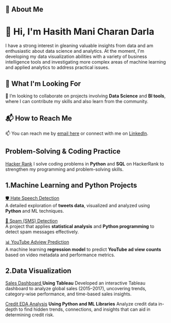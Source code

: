 ## 🌟 About Me
# 👋 Hi, I'm Hasith Mani Charan Darla
I have a strong interest in gleaning valuable insights from data and am enthusiastic about data science and analytics.  At the moment, I'm developing my data visualization abilities with a variety of business intelligence tools and investigating more complex areas of machine learning and applied analytics to address practical issues.

## 🚀 What I'm Looking For
💞️ I’m looking to collaborate on projects involving **Data Science** and **BI tools**, where I can contribute my skills and also learn from the community.
  
## 📬 How to Reach Me
📫 You can reach me by [email here](hasithdarla@gmail.com) or connect with me on [LinkedIn](https://www.linkedin.com/in/hasith-mani-charan-darla/).
  
## Problem-Solving & Coding Practice
[Hacker Rank](https://www.hackerrank.com/profile/hasithdarla)
I solve coding problems in **Python** and **SQL** on HackerRank to strengthen my programming and problem-solving skills.  

## 1.Machine Learning and Python Projects  
[🛡️ Hate Speech Detection](https://github.com/Hasith1974/Hate-Speech-Detection.git)  
A detailed exploration of **tweets data**, visualized and analyzed using **Python** and ML techniques.  

[📩 Spam (SMS) Detection](https://github.com/Hasith1974/Spam-detection.git)  
A project that applies **statistical analysis** and **Python programming** to detect spam messages effectively.  

[📊 YouTube Adview Prediction](https://github.com/Hasith1974/YouTubeAdview_Prediction.git)  
A machine learning **regression model** to predict **YouTube ad view counts** based on video metadata and performance metrics.  

## 2.Data Visualization
[Sales Dashboard ](https://github.com/Hasith1974/Sales-Dashboard.git) **Using Tableau**
Developed an interactive Tableau dashboard to analyze global sales (2015–2017), uncovering trends, category-wise performance, and time-based sales insights.

[Credit EDA Analysis](https://github.com/Hasith1974/Credit_EDA_Project.git) **Using Python and ML Libraries**
Analyze credit data in-depth to find hidden trends, connections, and insights that can aid in determining credit risk.
 
<!---
This is a ✨ special ✨ repository because its `README.md` (this file) appears on your GitHub profile.
You can click the Preview link to take a look at your changes.
--->
